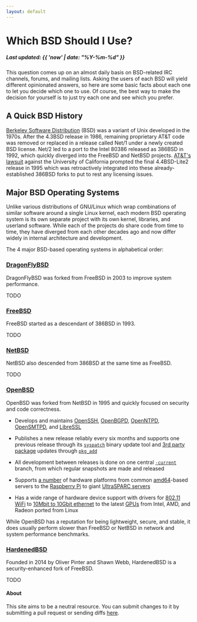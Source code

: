 ```yaml
---
layout: default
---
```


# Which BSD Should I Use?
##### Last updated: {{ 'now' | date: "%Y-%m-%d" }}

This question comes up on an almost daily basis on BSD-related IRC channels,
forums, and mailing lists.
Asking the users of each BSD will yield different opinionated answers, so here
are some basic facts about each one to let you decide which one to use.
Of course, the best way to make the decision for yourself is to just try each
one and see which you prefer.

## A Quick BSD History

[Berkeley Software
Distribution](https://en.wikipedia.org/wiki/Berkeley_Software_Distribution)
(BSD) was a variant of Unix developed in the 1970s.
After the 4.3BSD release in 1986, remaining proprietary AT&T code was removed
or replaced in a release called Net/1 under a newly created BSD license.
Net/2 led to a port to the Intel 80386 released as 386BSD in 1992, which
quickly diverged into the FreeBSD and NetBSD projects.
[AT&T's lawsuit](https://en.wikipedia.org/wiki/UNIX_System_Laboratories,_Inc._v._Berkeley_Software_Design,_Inc.)
against the University of California prompted the final 4.4BSD-Lite2 release in
1995 which was retroactively integrated into these already-established 386BSD
forks to put to rest any licensing issues.

## Major BSD Operating Systems

Unlike various distributions of GNU/Linux which wrap combinations of similar
software around a single Linux kernel, each modern BSD operating system is its
own separate project with its own kernel, libraries, and userland software.
While each of the projects do share code from time to time, they have diverged
from each other decades ago and now differ widely in internal architecture and
development.

The 4 major BSD-based operating systems in alphabetical order:

### [DragonFlyBSD](https://www.dragonflybsd.org/)

DragonFlyBSD was forked from FreeBSD in 2003 to improve system performance.

TODO

### [FreeBSD](https://www.freebsd.org/)

FreeBSD started as a descendant of 386BSD in 1993.

TODO

### [NetBSD](https://www.netbsd.org/)

NetBSD also descended from 386BSD at the same time as FreeBSD.

TODO

### [OpenBSD](https://www.openbsd.org/)

OpenBSD was forked from NetBSD in 1995 and quickly focused on security and code
correctness.

- Develops and maintains
[OpenSSH](https://www.openssh.com/),
[OpenBGPD](https://www.openbgpd.org/),
[OpenNTPD](http://www.openntpd.org/),
[OpenSMTPD](http://www.opensmtpd.org/),
and [LibreSSL](http://www.libressl.org/)

- Publishes a new release reliably every six months and supports one previous
release through its
[`syspatch`](https://man.openbsd.org/syspatch)
binary update tool and
[3rd party package](https://www.openbsd.org/faq/faq15.html)
updates through
[`pkg_add`](https://man.openbsd.org/pkg_add)

- All development between releases is done on one central
[`-current`](https://www.openbsd.org/faq/faq5.html#Flavors)
branch, from which regular snapshots are made and released

- Supports
[a number](https://www.openbsd.org/plat.html)
of hardware platforms from common
[amd64](https://www.openbsd.org/amd64.html)-based
servers to the
[Raspberry Pi](https://www.openbsd.org/arm64.html)
to giant
[UltraSPARC servers](https://www.openbsd.org/sparc64.html)

- Has a wide range of hardware device support with drivers for
[802.11 WiFi](https://man.openbsd.org/?query=wireless&apropos=1&sec=0&arch=default&manpath=OpenBSD-current)
to
[10Mbit to 10Gbit ethernet](https://man.openbsd.org/?query=ethernet&apropos=1&sec=0&arch=default&manpath=OpenBSD-current)
to the latest
[GPUs](https://man.openbsd.org/inteldrm)
from Intel, AMD, and Radeon ported from Linux

While OpenBSD has a reputation for being lightweight, secure, and stable, it
does usually perform slower than FreeBSD or NetBSD in network and system
performance benchmarks.

### [HardenedBSD](https://hardenedbsd.org/)

Founded in 2014 by Oliver Pinter and Shawn Webb, HardenedBSD is a security-enhanced fork of FreeBSD.

TODO

#### About

This site aims to be a neutral resource.
You can submit changes to it by submitting a pull request or sending diffs
[here](https://github.com/jcs/whichbsd).

